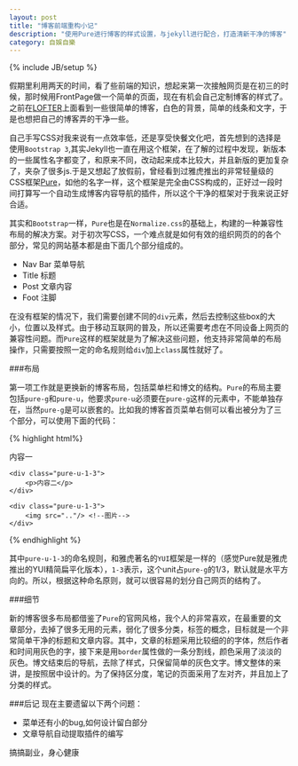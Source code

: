 ```yaml
---
layout: post
title: "博客前端重构小记"
description: "使用Pure进行博客的样式设置，与jekyll进行配合，打造清新干净的博客"
category: 自娛自樂
---
```

{% include JB/setup %}

假期里利用两天的时间，看了些前端的知识，想起来第一次接触网页是在初三的时候，那时候用FrontPage做一个简单的页面，现在有机会自己定制博客的样式了。之前在<a target=_blank href="http://www.lofter.com">LOFTER</a>上面看到一些很简单的博客，白色的背景，简单的线条和文字，于是也想把自己的博客弄的干净一些。

自己手写CSS对我来说有一点效率低，还是享受快餐文化吧，首先想到的选择是使用`Bootstrap 3`,其实Jekyll也一直在用这个框架，在了解的过程中发现，新版本的一些属性名字都变了，和原来不同，改动起来成本比较大，并且新版的更加复杂了，夹杂了很多js.于是又想起了放假前，曾经看到过雅虎推出的非常轻量级的CSS框架<a target=_blank href="http://purecss.io/">Pure</a>，如他的名字一样，这个框架是完全由CSS构成的，正好过一段时间打算写一个自动生成博客内容导航的插件，所以这个干净的框架对于我来说正好合适。


其实和`Bootstrap`一样，`Pure`也是在`Normalize.css`的基础上，构建的一种兼容性布局的解决方案。对于初次写CSS，一个难点就是如何有效的组织网页的的各个部分，常见的网站基本都是由下面几个部分组成的。

+ Nav Bar 菜单导航
+ Title 标题
+ Post 文章内容
+ Foot 注脚

在没有框架的情况下，我们需要创建不同的`div`元素，然后去控制这些box的大小，位置以及样式。由于移动互联网的普及，所以还需要考虑在不同设备上网页的兼容性问题。而`Pure`这样的框架就是为了解决这些问题，他支持非常简单的布局操作，只需要按照一定的命名规则给`div`加上`class`属性就好了。

###布局

第一项工作就是更换新的博客布局，包括菜单栏和博文的结构。`Pure`的布局主要包括`pure-g`和`pure-u`，他要求`pure-u`必须要在`pure-g`这样的元素中，不能单独存在，当然`pure-g`是可以嵌套的。比如我的博客首页菜单右侧可以看出被分为了三个部分，可以使用下面的代码：

{% highlight html%}
<div class="pure-g">
    <div class="pure-u-1-3">
        <p>内容一</p>
    </div>

    <div class="pure-u-1-3">
        <p>内容二</p>
    </div>

    <div class="pure-u-1-3">
        <img src=".."/> <!--图片-->
    </div>
</div>
{% endhighlight %} 

其中`pure-u-1-3`的命名规则，和雅虎著名的`YUI`框架是一样的（感觉Pure就是雅虎推出的YUI精简扁平化版本），`1-3`表示，这个unit占`pure-g`的1/3，默认就是水平方向的。所以，根据这种命名原则，就可以很容易的划分自己网页的结构了。

###细节

新的博客很多布局都借鉴了`Pure`的官网风格，我个人的非常喜欢，在最重要的文章部分，去掉了很多无用的元素，弱化了很多分类，标签的概念，目标就是一个非常简单干净的标题和文章内容。其中，文章的标题采用比较细的的字体，然后作者和时间用灰色的字，接下来是用`border`属性做的一条分割线，颜色采用了淡淡的灰色。博文结束后的导航，去除了样式，只保留简单的灰色文字。博文整体的来讲，是按照居中设计的。为了保持区分度，笔记的页面采用了左对齐，并且加上了分类的样式。

###后记
现在主要遗留以下两个问题：

+ 菜单还有小的bug,如何设计留白部分
+ 文章导航自动提取插件的编写


搞搞副业，身心健康

